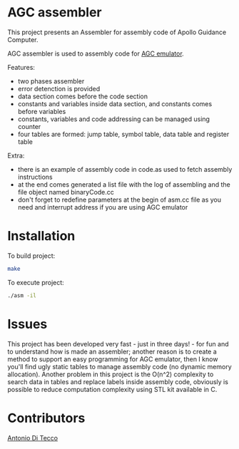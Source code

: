 # AGC assembler
This project presents an Assembler for assembly code of Apollo Guidance Computer.

AGC assembler is used to assembly code for [AGC emulator](https://github.com/djqwert/agc-emulator).

Features:
  - two phases assembler
  - error detenction is provided
  - data section comes before the code section
  - constants and variables inside data section, and constants comes before variables
  - constants, variables and code addressing can be managed using counter
  - four tables are formed: jump table, symbol table, data table and register table
  
Extra:
  - there is an example of assembly code in code.as used to fetch assembly instructions
  - at the end comes generated a list file with the log of assembling and the file object named binaryCode.cc
  - don't forget to redefine parameters at the begin of asm.cc file as you need and interrupt address if you are using AGC emulator

# Installation
To build project:

```sh
make
```
To execute project:

```sh
./asm -il
```

# Issues

This project has been developed very fast - just in three days! - for fun and to understand how is made an assembler; another reason is to create a method to support an easy programming for AGC emulator, then I know you'll find ugly static tables to manage assembly code (no dynamic memory allocation). Another problem in this project is the O(n^2) complexity to search data in tables and replace labels inside assembly code, obviously is possible to reduce computation complexity using STL kit available in C.

# Contributors
[Antonio Di Tecco](https://github.com/djqwert)
